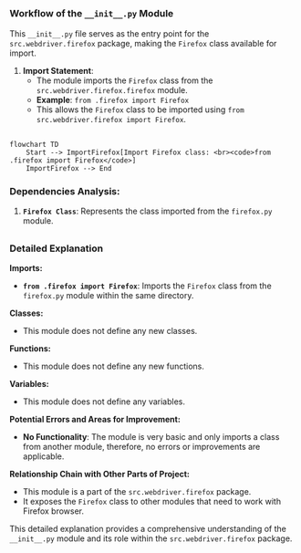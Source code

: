 ## <algorithm>

### Workflow of the `__init__.py` Module

This `__init__.py` file serves as the entry point for the `src.webdriver.firefox` package, making the `Firefox` class available for import.

1.  **Import Statement**:
    *   The module imports the `Firefox` class from the `src.webdriver.firefox.firefox` module.
    *   **Example**: `from .firefox import Firefox`
    *   This allows the `Firefox` class to be imported using `from src.webdriver.firefox import Firefox`.

## <mermaid>

```mermaid
flowchart TD
    Start --> ImportFirefox[Import Firefox class: <br><code>from .firefox import Firefox</code>]
    ImportFirefox --> End
```

### Dependencies Analysis:

1.  **`Firefox Class`**: Represents the class imported from the `firefox.py` module.

## <explanation>

### Detailed Explanation

**Imports:**

*   **`from .firefox import Firefox`**: Imports the `Firefox` class from the `firefox.py` module within the same directory.

**Classes:**

*   This module does not define any new classes.

**Functions:**

*   This module does not define any new functions.

**Variables:**

*   This module does not define any variables.

**Potential Errors and Areas for Improvement:**

*   **No Functionality**: The module is very basic and only imports a class from another module, therefore, no errors or improvements are applicable.

**Relationship Chain with Other Parts of Project:**

*   This module is a part of the `src.webdriver.firefox` package.
*  It exposes the `Firefox` class to other modules that need to work with Firefox browser.

This detailed explanation provides a comprehensive understanding of the `__init__.py` module and its role within the `src.webdriver.firefox` package.